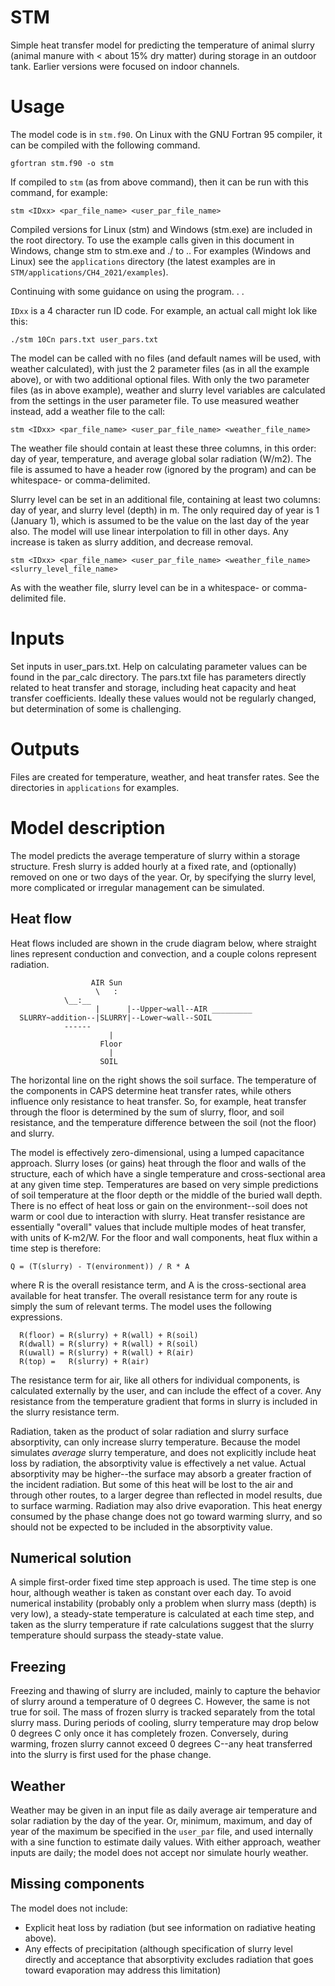 # STM
Simple heat transfer model for predicting the temperature of animal slurry (animal manure with < about 15% dry matter) during storage in an outdoor tank.
Earlier versions were focused on indoor channels.

# Usage
The model code is in `stm.f90`.
On Linux with the GNU Fortran 95 compiler, it can be compiled with the following command.

```
gfortran stm.f90 -o stm
```
If compiled to `stm` (as from above command), then it can be run with this command, for example:

```
stm <IDxx> <par_file_name> <user_par_file_name>
```

Compiled versions for Linux (stm) and Windows (stm.exe) are included in the root directory.
To use the example calls given in this document in Windows, change stm to stm.exe and ./ to .\.
For examples (Windows and Linux) see the `applications` directory (the latest examples are in `STM/applications/CH4_2021/examples`).

Continuing with some guidance on using the program. . .

`IDxx` is a 4 character run ID code.
For example, an actual call might lok like this:

```
./stm 10Cn pars.txt user_pars.txt
```

The model can be called with no files (and default names will be used, with weather calculated), with just the 2 parameter files (as in all the example above), or with two additional optional files.
With only the two parameter files (as in above example), weather and slurry level variables are calculated from the settings in the user parameter file.
To use measured weather instead, add a weather file to the call:

```
stm <IDxx> <par_file_name> <user_par_file_name> <weather_file_name>
```

The weather file should contain at least these three columns, in this order: day of year, temperature, and average global solar radiation (W/m2).
The file is assumed to have a header row (ignored by the program) and can be whitespace- or comma-delimited.

Slurry level can be set in an additional file, containing at least two columns: day of year, and slurry level (depth) in m.
The only required day of year is 1 (January 1), which is assumed to be the value on the last day of the year also.
The model will use linear interpolation to fill in other days.
Any increase is taken as slurry addition, and decrease removal.

```
stm <IDxx> <par_file_name> <user_par_file_name> <weather_file_name> <slurry_level_file_name>
```

As with the weather file, slurry level can be in a whitespace- or comma-delimited file.

# Inputs
Set inputs in user_pars.txt. 
Help on calculating parameter values can be found in the par_calc directory. 
The pars.txt file has parameters directly related to heat transfer and storage, including heat capacity and heat transfer coefficients. 
Ideally these values would not be regularly changed, but determination of some is challenging.
  
# Outputs
Files are created for temperature, weather, and heat transfer rates. 
See the directories in `applications` for examples.

# Model description
The model predicts the average temperature of slurry within a storage structure.
Fresh slurry is added hourly at a fixed rate, and (optionally) removed on one or two days of the year.
Or, by specifying the slurry level, more complicated or irregular management can be simulated.

## Heat flow
Heat flows included are shown in the crude diagram below, where straight lines represent conduction and convection, and a couple colons represent radiation.

```
                  AIR Sun
                   \   :
		    \__:__
                   |      |--Upper~wall--AIR _________  
  SLURRY~addition--|SLURRY|--Lower~wall--SOIL          
		    ------
                      |
                    Floor
                      |
                    SOIL

```

The horizontal line on the right shows the soil surface.
The temperature of the components in CAPS determine heat transfer rates, while others influence only resistance to heat transfer.
So, for example, heat transfer through the floor is determined by the sum of slurry, floor, and soil resistance, and the temperature difference between the soil (not the floor) and slurry.

The model is effectively zero-dimensional, using a lumped capacitance approach.
Slurry loses (or gains) heat through the floor and walls of the structure, each of which have a single temperature and cross-sectional area at any given time step.
Temperatures are based on very simple predictions of soil temperature at the floor depth or the middle of the buried wall depth.
There is no effect of heat loss or gain on the environment--soil does not warm or cool due to interaction with slurry.
Heat transfer resistance are essentially "overall" values that include multiple modes of heat transfer, with units of K-m2/W.
For the floor and wall components, heat flux within a time step is therefore:

```
Q = (T(slurry) - T(environment)) / R * A
```

where R is the overall resistance term, and A is the cross-sectional area available for heat transfer.
The overall resistance term for any route is simply the sum of relevant terms.
The model uses the following expressions.

```
  R(floor) = R(slurry) + R(wall) + R(soil)
  R(dwall) = R(slurry) + R(wall) + R(soil)
  R(uwall) = R(slurry) + R(wall) + R(air)
  R(top) =   R(slurry) + R(air) 
```

The resistance term for air, like all others for individual components, is calculated externally by the user, and can include the effect of a cover.
Any resistance from the temperature gradient that forms in slurry is included in the slurry resistance term.

Radiation, taken as the product of solar radiation and slurry surface absorptivity, can only increase slurry temperature.
Because the model simulates *average* slurry temperature, and does not explicitly include heat loss by radiation, the absorptivity value is effectively a net value.
Actual absorptivity may be higher--the surface may absorb a greater fraction of the incident radiation.
But some of this heat will be lost to the air and through other routes, to a larger degree than reflected in model results, due to surface warming.
Radiation may also drive evaporation.
This heat energy consumed by the phase change does not go toward warming slurry, and so should not be expected to be included in the absorptivity value.

## Numerical solution
A simple first-order fixed time step approach is used.
The time step is one hour, although weather is taken as constant over each day.
To avoid numerical instability (probably only a problem when slurry mass (depth) is very low), a steady-state temperature is calculated at each time step, and taken as the slurry temperature if rate calculations suggest that the slurry temperature should surpass the steady-state value.

## Freezing
Freezing and thawing of slurry are included, mainly to capture the behavior of slurry around a temperature of 0 degrees C.
However, the same is not true for soil.
The mass of frozen slurry is tracked separately from the total slurry mass.
During periods of cooling, slurry temperature may drop below 0 degrees C only once it has completely frozen.
Conversely, during warming, frozen slurry cannot exceed 0 degrees C--any heat transferred into the slurry is first used for the phase change.

## Weather
Weather may be given in an input file as daily average air temperature and solar radiation by the day of the year.
Or, minimum, maximum, and day of year of the maximum be specified in the `user_par` file, and used internally with a sine function to estimate daily values.
With either approach, weather inputs are daily; the model does not accept nor simulate hourly weather.

## Missing components
The model does not include:
* Explicit heat loss by radiation (but see information on radiative heating above).
* Any effects of precipitation (although specification of slurry level directly and acceptance that absorptivity excludes radiation that goes toward evaporation may address this limitation)
